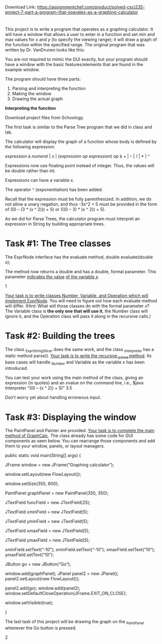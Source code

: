 Download Link: https://assignmentchef.com/product/solved-csci235-project-7-part-a-program-that-operates-as-a-graphing-calculator
<br>
<h1></h1>

This project is to write a program that operates as a graphing calculator. It will have a window that allows a user to enter in a function and set min and max values for <em>x</em> and <em>y</em> (to specify the viewing range); it will draw a graph of the function within the specified range. The original program that was written by Dr. VanDrunen looks like this:

You are not required to mimic the GUI exactly, but your program should have a window with the basic features/elements that are found in the example window.




The program should have three parts:

<ol>

 <li>Parsing and interpreting the function</li>

 <li>Making the window</li>

 <li>Drawing the actual graph</li>

</ol>







<strong>Interpreting the function </strong>

Download project files from Schoology.




The first task is similar to the Parse Tree program that we did in class and lab.




The calculator will display the graph of a function whose body is defined by the following expression:







<em>expression</em> à <em>numeral</em> | <em>x</em> | (<em>expression op expression</em>) <em>op</em> à + | – | / | * | ^

<strong> </strong>

Expressions now use floating point instead of integer. Thus, the values will be double rather than int.

Expressions can have a variable <em>x</em>.

The operator ^ (exponentiation) has been added.




Recall that the expression must be fully parenthesized. In addition, we do not allow a unary negation, and thus -3x^2 + 5 must be provided in the form of ((0 – (3 * (x ^ 2))) + 5) or (((0 – 3) * (x ^ 2)) + 5).

<strong> </strong>

As we did for Parse Trees, the calculator program must interpret an expression in String by building appropriate trees.

<strong> </strong>

<h1>Task #1: The Tree classes</h1>

The ExprNode interface has the evaluate method, double evaluate(double x);

The method now returns a double and has a double, formal parameter. This parameter <u>indicates the value</u> <u>of the variable <em>x</em></u>.

1




<u>Your task is to write classes </u><u>Number, </u><u>Variable, and </u><u>Operation which will implement </u><u>ExprNode</u>. You will need to figure out how each evaluate method will differ. (Hint: What will those classes do with the formal parameter <em>x</em>? The Variable class is<strong> the only one that will use it</strong>, the Number class will ignore it, and the Operation class will pass it along in the recursive calls.)

<strong> </strong>

<h1>Task #2: Building the trees</h1>

The class <sub>ExprStringSlicer</sub> does the same work, and the class <sub>Interpreter</sub> has a static method parse(). <u>Your task is to write the recursive </u><u><sub>parse</sub> method</u>. Its base cases will handle <sub>Number</sub> and Variable as the variable <em>x</em> has been introduced.

<strong> </strong>

You can test your work using the main method of the class, giving an expression (in quotes) and an <em>x</em>value on the command line, i.e., $java Interpreter “((0 – (x ^ 2)) + 5)” 3.5

<strong> </strong>

Don’t worry yet about handling erroneous input.




<h1>Task #3: Displaying the window</h1>

The PaintPanel and Painter are provided. <u>Your task is to complete the main method of </u><u>GraphCalc</u>. The class already has some code for GUI components as seen below. You can rearrange those components and add them to your window, panels, or layout managers.




public static void main(String[] args) {




JFrame window = new JFrame(“Graphing calculator”);

window.setLayout(new FlowLayout());

window.setSize(350, 600);




PaintPanel graphPanel = new PaintPanel(350, 350);




JTextField funcField = new JTextField(25);

JTextField xminField = new JTextField(5);

JTextField yminField = new JTextField(5);

JTextField xmaxField = new JTextField(5);

JTextField ymaxField = new JTextField(5);




xminField.setText(“-10”);         xminField.setText(“-10”);         xmaxField.setText(“10”);         ymaxField.setText(“10”);




JButton go = new JButton(“Go”);




window.add(graphPanel);    JPanel panel2 = new JPanel();     panel2.setLayout(new FlowLayout());

panel2.add(go);      window.add(panel2);         window.setDefaultCloseOperation(JFrame.EXIT_ON_CLOSE);

window.setVisible(true);

}







The last task of this project will be drawing the graph on the <sub>PaintPanel</sub> whenever the Go button is pressed.

2



